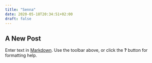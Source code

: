 ```yaml
---
title: "Senna"
date: 2020-05-18T20:34:51+02:00
draft: false
---
```

## A New Post

Enter text in [Markdown](http://daringfireball.net/projects/markdown/). Use the toolbar above, or click the **?** button for formatting help.
